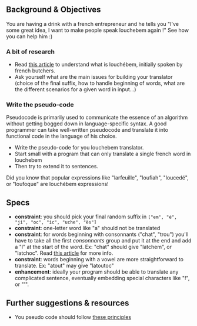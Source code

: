 ## Background & Objectives

You are having a drink with a french entrepreneur and he tells you "I've some great idea, I want to make people speak louchebem again !" See how you can help him :)

### A bit of research

* Read [this article](https://en.wikipedia.org/wiki/Louch%C3%A9bem) to understand what is louchébem, initially spoken by french butchers.
* Ask yourself what are the main issues for building your translator (choice of the final suffix, how to handle beginning of words, what are the different scenarios for a given word in input...)

### Write the pseudo-code

Pseudocode is primarily used to communicate the essence of an algorithm without getting bogged down in language-specific syntax. A good programmer can take well-written pseudocode and translate it into functional code in the language of his choice.

* Write the pseudo-code for you louchebem translator.
* Start small with a program that can only translate a single french word in louchebem
* Then try to extend it to sentences.

Did you know that popular expressions like "larfeuille", "loufiah", "loucedé", or "loufoque" are louchébem expressions!

## Specs

- **constraint**: you should pick your final random suffix in `["em", "é", "ji", "oc", "ic", "uche", "ès"]`
- **constraint**: one-letter word like "a" should not be translated
- **constraint**: for words beginning with consonnants ("chat", "trou") you'll have to take all the first *consonnants* group and put it at the end and add a "l" at the start of the word. Ex: "chat" should give "latchem", or "latchoc". Read [this article](http://en.wikipedia.org/wiki/Louch%C3%A9bem) for more info.
- **constraint**: words beginning with a vowel are more straightforward to translate. Ex: "atout" may give "latoutoc"
- **enhancement**: ideally your program should be able to translate any complicated sentence, eventually embedding special characters like "!", or "'".

## Further suggestions & resources

- You pseudo code should follow [these principles](http://www.cs.cornell.edu/courses/cs211/2000fa/materials/using_pseudo_code.htm)
